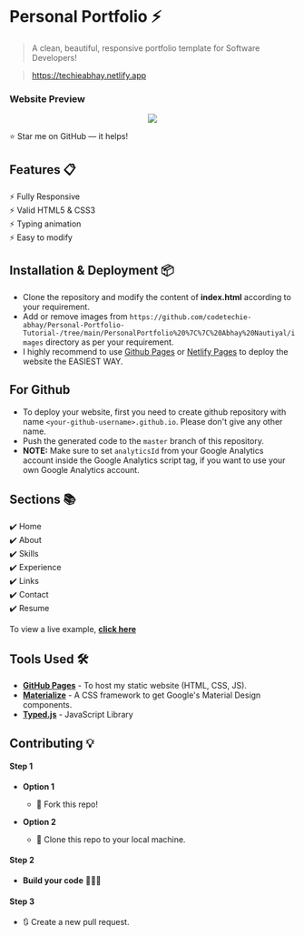 # Personal Portfolio ⚡️ 
> A clean, beautiful, responsive portfolio template for Software Developers!

> https://techieabhay.netlify.app

### Website Preview
<p align="center"> 
  <kbd>
    <a href="https://techieabhay.netlify.app" target="_blank"><img src="/home/techieabhay/Documents/Code-with-techie/Python3/OpenCV/Personal-Portfolio-Tutorial--main/PersonalPortfolio || Abhay Nautiyal/images/example.jpeg">
  </a>
  </kbd>
</p>

:star: Star me on GitHub — it helps!

## Features 📋
⚡️ Fully Responsive\
⚡️ Valid HTML5 & CSS3\
⚡️ Typing animation\
⚡️ Easy to modify

## Installation & Deployment 📦
- Clone the repository and modify the content of <b>index.html</b> according to your requirement.
- Add or remove images from `https://github.com/codetechie-abhay/Personal-Portfolio-Tutorial-/tree/main/PersonalPortfolio%20%7C%7C%20Abhay%20Nautiyal/images` directory as per your requirement.
- I highly recommend to use [Github Pages](https://create-react-app.dev/docs/deployment/#github-pages) or [Netlify Pages](https://www.netlify.com/) to deploy the website the EASIEST WAY.

## For Github 

- To deploy your website, first you need to create github repository with name `<your-github-username>.github.io`. Please don't give any other name.
- Push the generated code to the `master` branch of this repository.
- <b>NOTE:</b> Make sure to set `analyticsId` from your Google Analytics account inside the Google Analytics script tag, if you want to use your own Google Analytics account.

## Sections 📚
✔️ Home\
✔️ About\
✔️ Skills\
✔️ Experience\
✔️ Links\
✔️ Contact\
✔️ Resume

To view a live example, **[click here](https://varadbhogayata.github.io/)**

## Tools Used 🛠️
* [<b>GitHub Pages</b>](https://create-react-app.dev/docs/deployment/#github-pages) - To host my static website (HTML, CSS, JS).
* [<b>Materialize</b>](https://materializecss.com/) - A CSS framework to get Google's Material Design components.
* [<b>Typed.js</b>](https://mattboldt.com/demos/typed-js/) - JavaScript Library

## Contributing 💡
#### Step 1

- **Option 1**
    - 🍴 Fork this repo!

- **Option 2**
    - 👯 Clone this repo to your local machine.


#### Step 2

- **Build your code** 🔨🔨🔨

#### Step 3

- 🔃 Create a new pull request.

